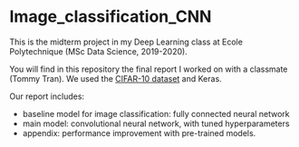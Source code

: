 # Image_classification_CNN

This is the midterm project in my Deep Learning class at Ecole Polytechnique (MSc Data Science, 2019-2020).

You will find in this repository the final report I worked on with a classmate (Tommy Tran). We used the [CIFAR-10 dataset](https://www.cs.toronto.edu/~kriz/cifar.html) and Keras.

Our report includes:
* baseline model for image classification: fully connected neural network
* main model: convolutional neural network, with tuned hyperparameters
* appendix: performance improvement with pre-trained models.
